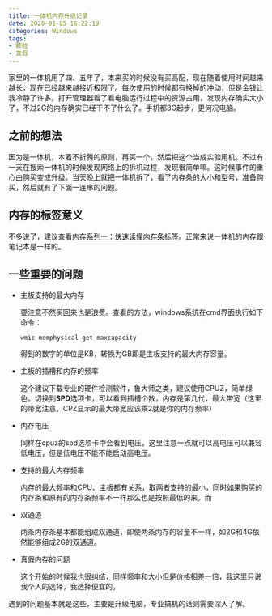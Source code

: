 ```yaml
---
title: 一体机内存升级记录
date: 2020-01-05 16:22:19
categories: Windows
tags:
- 颗粒
- 真假
---
```


家里的一体机用了四、五年了，本来买的时候没有买高配，现在随着使用时间越来越长，现在已经越来越接近极限了。每次使用的时候都有换掉的冲动，但是金钱让我冷静了许多。打开管理器看了看电脑运行过程中的资源占用，发现内存确实太小了，不过2G的内存确实已经干不了什么了。手机都8G起步，更何况电脑。

## 之前的想法

因为是一体机，本着不折腾的原则，再买一个，然后把这个当成实验用机。不过有一天在搜索一体机的时候发现网络上的拆机过程，发现很简单嘛。这时候事件的重心由购买变成升级。当天晚上就把一体机拆了，看了内存条的大小和型号，准备购买，然后就有了下面一连串的问题。

<!--more-->

## 内存的标签意义

不多说了，建议查看[内存系列一：快速读懂内存条标签](https://zhuanlan.zhihu.com/p/26255460)。正常来说一体机的内存跟笔记本是一样的。

## 一些重要的问题

- 主板支持的最大内存

    要注意不然买回来也是浪费。查看的方法，windows系统在cmd界面执行如下命令：

    `wmic memphysical get maxcapacity`

    得到的数字的单位是KB，转换为GB即是主板支持的最大内存容量。

- 主板的插槽和内存的频率

    这个建议下载专业的硬件检测软件，鲁大师之类，建议使用CPUZ，简单绿色。切换到**SPD**选项卡，可以看到插槽个数，内存是第几代，最大带宽（这里的带宽注意，CPZ显示的最大带宽应该乘2就是你的内存频率）

- 内存电压

    同样在cpuz的spd选项卡中会看到电压，这里注意一点就可以高电压可以兼容低电压，但是低电压不能不能启动高电压。

- 支持的最大内存频率

    内存的最大频率和CPU、主板都有关系，取两者支持的最小，同时如果购买的内存条和原有的内存条频率不一样那么也是按照最低的来。而

- 双通道

    两条内存条基本都能组成双通道，即使两条内存的容量不一样，如2G和4G依然能够组成2G的双通道。

- 真假内存的问题

    这个开始的时候我也很纠结，同样频率和大小但是价格相差一倍，我这里只说我个人的选择，我选择便宜的。

遇到的问题基本就是这些，主要是升级电脑，专业搞机的话则需要深入了解。
